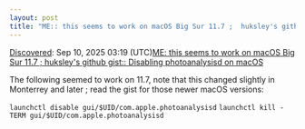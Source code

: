 ```yaml
---
layout: post
title: "ME:: this seems to work on macOS Big Sur 11.7 ;  huksley's github gist:: Disabling photoanalysisd on macOS"
---
```

[Discovered](http://rolandtanglao.com/2020/07/29/p1-blogthis-checkvist-list-links-to-blog/): Sep 10, 2025 03:19 (UTC)[ME: this seems to work on macOS Big Sur 11.7 ;  huksley's github gist:: Disabling photoanalysisd on macOS](https://gist.github.com/huksley/564be2c903312bcee7dffe415d128f90)

The following seemed to work on 11.7, note that this changed slightly in Monterrey and later ; read the gist for those newer macOS versions:

`launchctl disable gui/$UID/com.apple.photoanalysisd`
`launchctl kill -TERM gui/$UID/com.apple.photoanalysisd`
